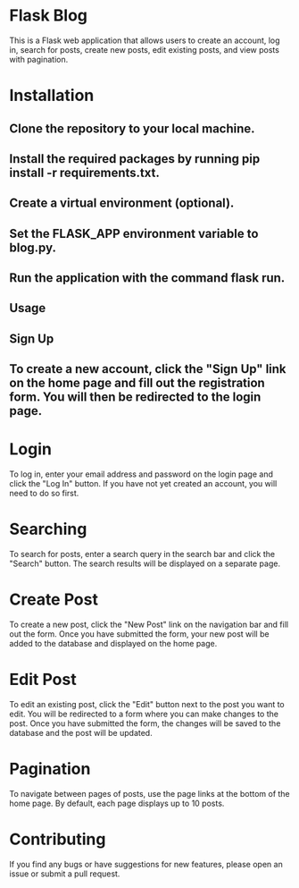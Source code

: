 # Flask Blog
This is a Flask web application that allows users to create an account, log in, search for posts, create new posts, edit existing posts, and view posts with pagination.

# Installation

## Clone the repository to your local machine.
## Install the required packages by running pip install -r requirements.txt.
## Create a virtual environment (optional).
## Set the FLASK_APP environment variable to blog.py.
## Run the application with the command flask run.
## Usage
## Sign Up
## To create a new account, click the "Sign Up" link on the home page and fill out the registration form. You will then be redirected to the login page.

# Login
To log in, enter your email address and password on the login page and click the "Log In" button. If you have not yet created an account, you will need to do so first.

# Searching
To search for posts, enter a search query in the search bar and click the "Search" button. The search results will be displayed on a separate page.

# Create Post
To create a new post, click the "New Post" link on the navigation bar and fill out the form. Once you have submitted the form, your new post will be added to the database and displayed on the home page.

# Edit Post
To edit an existing post, click the "Edit" button next to the post you want to edit. You will be redirected to a form where you can make changes to the post. Once you have submitted the form, the changes will be saved to the database and the post will be updated.

# Pagination
To navigate between pages of posts, use the page links at the bottom of the home page. By default, each page displays up to 10 posts.

# Contributing
If you find any bugs or have suggestions for new features, please open an issue or submit a pull request.
